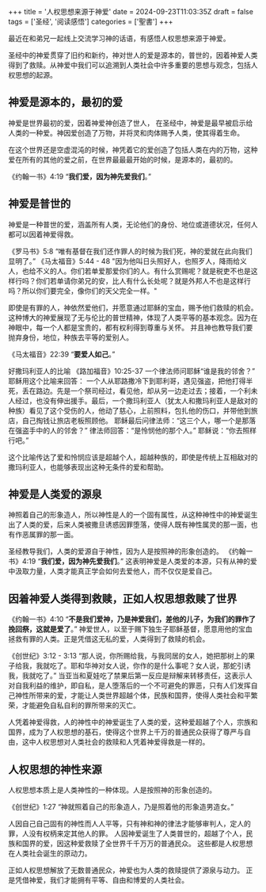 +++
title = '人权思想来源于神爱'
date = 2024-09-23T11:03:35Z
draft = false
tags = ['圣经', '阅读感悟']
categories = ['聖書']
+++

最近在和弟兄一起线上交流学习神的话语，有感悟人权思想来源于神爱。

<!--more-->

圣经中的神爱贯穿了旧约和新约，神对世人的爱是源本的，普世的，因着神爱人类得到了救赎。从神爱中我们可以追溯到人类社会中许多重要的思想与观念，包括人权思想的起源。

## 神爱是源本的，最初的爱

神爱是世界最初的爱，因着神爱神创造了世人，
在圣经中，神爱是最早被启示给人类的一种爱。神因爱创造了万物，并将灵和肉体赐予人类，使其得着生命。

在这个世界还是空虚混沌的时候，神凭着它的爱创造了包括人类在内的万物，这种爱在所有的其他的爱之前，在世界最最最开始的时候，是源本的，最初的。

《约翰一书》4:19 “**我们爱，因为神先爱我们**。”

## 神爱是普世的

神爱是一种普世的爱，涵盖所有人类，无论他们的身份、地位或道德状况，任何人都可以因着神爱得救。

《罗马书》5:8  “唯有基督在我们还作罪人的时候为我们死，神的爱就在此向我们显明了。”
《马太福音》5:44 - 48 "因为他叫日头照好人，也照歹人，降雨给义人，也给不义的人。你们若单爱那爱你们的人。有什么赏赐呢？就是税吏不也是这样行吗？你们若单请你弟兄的安，比人有什么长处呢？就是外邦人不也是这样行吗？所以你们要完全，像你们的天父完全一样。"  

即使是有罪的人，神依然爱他们，并愿意通过耶稣的宝血，赐予他们救赎的机会。这种博大的神爱展现了无与伦比的普世精神，体现了人类平等的基本观念。因为在神眼中，每一个人都是宝贵的，都有权利得到尊重与关怀。
并且神也教导我们要抛弃身份，地位，种族去平等的爱别人。

《马太福音》22:39 “**要爱人如己**。”

好撒玛利亚人的比喻
《路加福音》10:25-37  一个律法师问耶稣“谁是我的邻舍？” 耶稣用这个比喻来回答：
一个人从耶路撒冷下到耶利哥，遇见强盗，把他打得半死，丢在路边。先是一个祭司经过，看见他，却从另一边走过去；接着，一个利未人经过，也没有伸出援手。最后，一个撒玛利亚人（犹太人和撒玛利亚人是敌对的种族）看见了这个受伤的人，他动了慈心，上前照料，包扎他的伤口，并带他到旅店，自己掏钱让旅店老板照顾他。
耶稣最后问律法师：“这三个人，哪一个是那落在强盗手中的人的邻舍？” 律法师回答：“是怜悯他的那个人。” 耶稣说：“你去照样行吧。”

这个比喻传达了爱和怜悯应该是超越个人，超越种族的，即使是传统上互相敌对的撒玛利亚人，也能够表现出这种无条件的爱和帮助。

## 神爱是人类爱的源泉

神照着自己的形象造人，所以神性是人的一个固有属性，从这种神性中的神爱诞生出了人类的爱，后来人类被撒旦诱惑因罪堕落，使得人既有神性属灵的那一面，也有作恶属罪的那一面。

圣经教导我们，人类的爱源自于神性，因为人是按照神的形象创造的。
《约翰一书》4:19 “**我们爱，因为神先爱我们**。” 
这表明神爱是人类爱的本源，只有从神的爱中汲取力量，人类才能真正学会如何去爱他人，而不仅仅是爱自己。

## 因着神爱人类得到救赎，正如人权思想救赎了世界

《约翰一书》4:10 “**不是我们爱神，乃是神爱我们，差他的儿子，为我们的罪作了挽回祭，这就是爱了**。” 神爱世人，以至于赐下独生子耶稣基督，愿意用他的宝血拯救有罪的人类。正是凭借这无私的爱，人类得到了救赎的机会。

《创世纪》3:12 - 3:13 “那人说，你所赐给我，与我同居的女人，她把那树上的果子给我，我就吃了。耶和华神对女人说，你作的是什么事呢？女人说，那蛇引诱我，我就吃了。”  当亚当和夏娃吃了禁果后第一反应是辩解来转移责任，这表示人对自我利益的维护，即自私，是人堕落后的一个不可避免的罪恶，只有人们发挥自己神性所带来的爱，才能让人类世界超越个体，民族和国界，使得人类社会和平繁荣，才能避免自私自利的罪所带来的灭亡。

人凭着神爱得救，人的神性中的神爱诞生了人类的爱，这种爱超越了个人，宗族和国界，成为了人权思想的基石，使得这个世界上千万的普通民众获得了尊严与自由，这中人权思想对人类社会的救赎和人凭着神爱得救是一样的。

## 人权思想的神性来源

人权思想本质上是人类神性的一种体现。人是按照神的形象创造的。

《创世纪》1:27 “神就照着自己的形象造人，乃是照着他的形象造男造女。”  

人因自己自己固有的神性而人人平等，只有神和神的律法才能够审判人，定人的罪，人没有权柄来定其他人的罪。
人因神爱诞生了人类普世的，超越了个人，民族和国界的爱，因这种爱救赎了全世界千千万万的普通民众。
这些都是人权思想在人类社会诞生的原动力。

正如人权思想解放了无数普通民众，神爱也为人类的救赎提供了源泉与动力。 正是凭借神爱，我们才能拥有平等、自由和博爱的人类社会。

